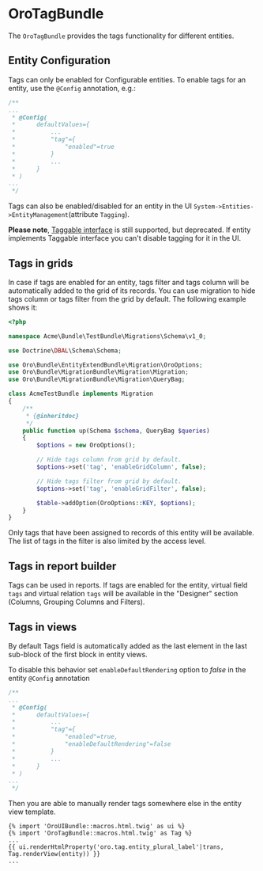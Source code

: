 OroTagBundle
============

The `OroTagBundle` provides the tags functionality for different entities.

Entity Configuration
--------------------

Tags can only be enabled for Configurable entities. To enable tags for an entity, use the `@Config` annotation, e.g.:

``` php
/**
...
 * @Config(
 *      defaultValues={
 *          ...
 *          "tag"={
 *              "enabled"=true
 *          }
 *          ...
 *      }
 * )
...
 */
```

Tags can also be enabled/disabled for an entity in the UI `System->Entities->EntityManagement`(attribute `Tagging`).

**Please note**, [Taggable interface](Entity/Taggable.php) is still supported, but deprecated. If entity implements Taggable interface you can't disable tagging for it in the UI.

Tags in grids
-------------

In case if tags are enabled for an entity, tags filter and tags column will be automatically added to the grid of its
records.
You can use migration to hide tags column or tags filter from the grid by default.
The following example shows it:

``` php
<?php

namespace Acme\Bundle\TestBundle\Migrations\Schema\v1_0;

use Doctrine\DBAL\Schema\Schema;

use Oro\Bundle\EntityExtendBundle\Migration\OroOptions;
use Oro\Bundle\MigrationBundle\Migration\Migration;
use Oro\Bundle\MigrationBundle\Migration\QueryBag;

class AcmeTestBundle implements Migration
{
    /**
     * {@inheritdoc}
     */
    public function up(Schema $schema, QueryBag $queries)
    {
        $options = new OroOptions();

        // Hide tags column from grid by default.
        $options->set('tag', 'enableGridColumn', false);

        // Hide tags filter from grid by default.
        $options->set('tag', 'enableGridFilter', false);

        $table->addOption(OroOptions::KEY, $options);
    }
}
```

Only tags that have been assigned to records of this entity will be available. The list of tags in the filter is also limited by the access level.

Tags in report builder
----------------------
Tags can be used in reports. If tags are enabled for the entity, virtual field `tags` and virtual relation `tags` will be available in the "Designer" section (Columns, Grouping Columns and Filters).

Tags in views
-------------
By default Tags field is automatically added as the last element in the last sub-block of the first block in entity views.

To disable this behavior set `enableDefaultRendering` option to _false_ in the entity `@Config` annotation

``` php
/**
...
 * @Config(
 *      defaultValues={
 *          ...
 *          "tag"={
 *              "enabled"=true,
 *              "enableDefaultRendering"=false
 *          }
 *          ...
 *      }
 * )
...
 */
```

Then you are able to manually render tags somewhere else in the entity view template.

``` twig
{% import 'OroUIBundle::macros.html.twig' as ui %}
{% import 'OroTagBundle::macros.html.twig' as Tag %}
...
{{ ui.renderHtmlProperty('oro.tag.entity_plural_label'|trans, Tag.renderView(entity)) }}
...
```
